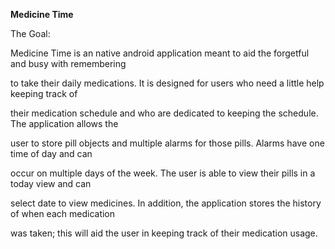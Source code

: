 **Medicine Time**

The Goal:

Medicine Time is an native android application meant to aid the forgetful and busy with remembering 

to take their daily medications. It is designed for users who need a little help keeping track of 

their medication schedule and who are dedicated to keeping the schedule. The application allows the 

user to store pill objects and multiple alarms for those pills. Alarms have one time of day and can 

occur on multiple days of the week. The user is able to view their pills in a today view and can 

select date to view medicines. In addition, the application stores the history of when each medication

was taken; this will aid the user in keeping track of their medication usage.



